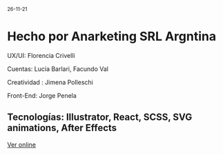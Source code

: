 <small>26-11-21</small>
<h1>Hecho por Anarketing SRL Argntina</h1>

<p>UX/UI: Florencia Crivelli</p>
<p>Cuentas: Lucia Barlari, Facundo Val</p>
<p>Creatividad : Jimena Polleschi</p>
<p>Front-End: Jorge Penela</p>

<h2>Tecnologías: Illustrator, React, SCSS, SVG animations, After Effects</h2>

<p><a href="https://yopitpago.com">Ver online</a></p>
